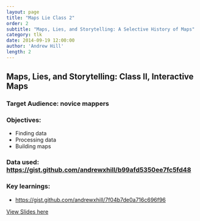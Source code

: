 ```yaml
---
layout: page
title: "Maps Lie Class 2"
order: 2
subtitle: "Maps, Lies, and Storytelling: A Selective History of Maps"
category: tlk
date: 2014-09-19 12:00:00
author: 'Andrew Hill'
length: 2
---
```


## Maps, Lies, and Storytelling: Class II, Interactive Maps

### Target Audience: novice mappers

### Objectives:

* Finding data
* Processing data
* Building maps

### Data used: https://gist.github.com/andrewxhill/b99afd5350ee7fc5fd48

### Key learnings:
* https://gist.github.com/andrewxhill/7f04b7de0a716c696f96

[View Slides here](https://speakerdeck.com/andrewxhill/maps-lies-and-storytelling-p03-hands-on)
